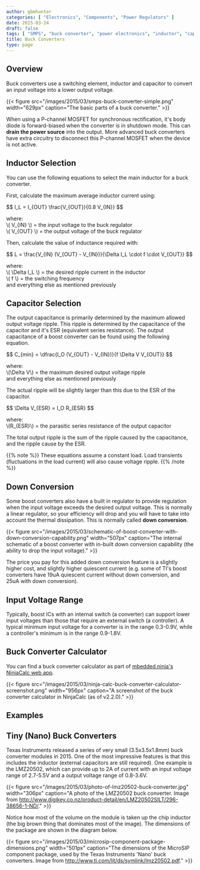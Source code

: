 ```yaml
---
author: gbmhunter
categories: [ "Electronics", "Components", "Power Regulators" ]
date: 2015-03-24
draft: false
tags: [ "SMPS", "buck converter", "power electronics", "inductor", "capacitor", "regulation" ]
title: Buck Converters
type: page
---
```


## Overview

Buck converters use a switching element, inductor and capacitor to convert an input voltage into a lower output voltage.

{{< figure src="/images/2015/03/smps-buck-converter-simple.png" width="629px" caption="The basic parts of a buck converter."  >}}

When using a P-channel MOSFET for synchronous rectification, it's body diode is forward-biased when the converter is in shutdown mode. This can **drain the power source** into the output. More advanced buck converters have extra circuitry to disconnect this P-channel MOSFET when the device is not active.

## Inductor Selection

You can use the following equations to select the main inductor for a buck converter.

First, calculate the maximum average inductor current using:

<div>$$ I_L = I_{OUT} \frac{V_{OUT}}{0.8 V_{IN}} $$</div>

<p class="centered">
    where:<br>
    \( V_{IN} \) = the input voltage to the buck regulator<br>
    \( V_{OUT} \) = the output voltage of the buck regulator<br>
</p>

Then, calculate the value of inductance required with:

<div>$$ L = \frac{V_{IN} (V_{OUT} - V_{IN})}{\Delta I_L \cdot f \cdot V_{OUT}} $$</div>

<p class="centered">
    where:<br>
    \( \Delta I_L \) = the desired ripple current in the inductor<br>
    \( f \) = the switching frequency<br>
and everything else as mentioned previously<br>
</p>

## Capacitor Selection

The output capacitance is primarily determined by the maximum allowed output voltage ripple. This ripple is determined by the capacitance of the capacitor and it's ESR (equivalent series resistance). The output capacitance of a boost converter can be found using the following equation.

<div>$$ C_{min} = \dfrac{I_O (V_{OUT} - V_{IN})}{f  \Delta V V_{OUT}} $$</div>

<p class="centered">
where:<br>
\(\Delta V\) = the maximum desired output voltage ripple<br>
and everything else as mentioned previously<br>
</p>

The actual ripple will be slightly larger than this due to the ESR of the capacitor.

<div>$$ \Delta V_{ESR} = I_O R_{ESR} $$</div>

<p class="centered">
    where:<br>
    \(R_{ESR}\) = the parasitic series resistance of the output capacitor<br>
</p>

The total output ripple is the sum of the ripple caused by the capacitance, and the ripple cause by the ESR. 

{{% note %}}
These equations assume a constant load. Load transients (fluctuations in the load current) will also cause voltage ripple.
{{% /note %}}

## Down Conversion

Some boost converters also have a built in regulator to provide regulation when the input voltage exceeds the desired output voltage. This is normally a linear regulator, so your efficiency will drop and you will have to take into account the thermal dissipation. This is normally called **down conversion**.

{{< figure src="/images/2015/03/schematic-of-boost-converter-with-down-conversion-capability.png" width="507px" caption="The internal schematic of a boost converter with in-built down conversion capability (the ability to drop the input voltage)."  >}}

The price you pay for this added down conversion feature is a slightly higher cost, and slightly higher quiescent current (e.g. some of TI's boost converters have 19uA quiescent current without down conversion, and 25uA with down conversion).

## Input Voltage Range

Typically, boost ICs with an internal switch (a converter) can support lower input voltages than those that require an external switch (a controller). A typical minimum input voltage for a converter is in the range 0.3-0.9V, while a controller's minimum is in the range 0.9-1.8V.

## Buck Converter Calculator

You can find a buck converter calculator as part of [mbedded.ninja's NinjaCalc web app](http://ninja-calc.mbedded.ninja/buck-converter-calculator).

{{< figure src="/images/2015/03/ninja-calc-buck-converter-calculator-screenshot.png" width="956px" caption="A screenshot of the buck converter calculator in NinjaCalc (as of v2.2.0)." >}}

## Examples

## Tiny (Nano) Buck Converters

Texas Instruments released a series of very small (3.5x3.5x1.8mm) buck converter modules in 2015. One of the most impressive features is that this includes the inductor (external capacitors are still required). One example is the LMZ20502, which can provide up to 2A of current with an input voltage range of 2.7-5.5V and a output voltage range of 0.8-3.6V.

{{< figure src="/images/2015/03/photo-of-lmz20502-buck-converter.jpg" width="306px" caption="A photo of the LMZ20502 buck converter. Image from http://www.digikey.co.nz/product-detail/en/LMZ20502SILT/296-38656-1-ND/."  >}}

Notice how most of the volume on the module is taken up the chip inductor (the big brown thing that dominates most of the image). The dimensions of the package are shown in the diagram below.

{{< figure src="/images/2015/03/microsip-component-package-dimensions.png" width="501px" caption="The dimensions of the MicroSIP component package, used by the Texas Instruments 'Nano' buck converters. Image from http://www.ti.com/lit/ds/symlink/lmz20502.pdf."  >}}
